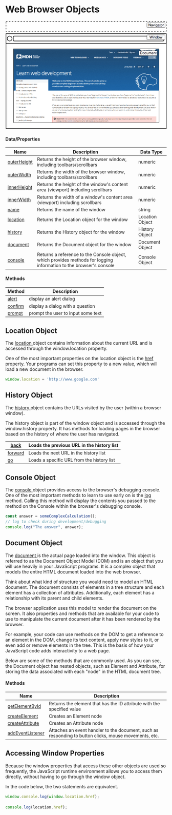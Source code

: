 # Web Browser Objects

![](<../../.gitbook/assets/image (92).png>)

#### Data/Properties

| Name                                                                    | Description                                                                                                        | Data Type       |
| ----------------------------------------------------------------------- | ------------------------------------------------------------------------------------------------------------------ | --------------- |
| [outerHeight](https://www.w3schools.com/jsref/prop_win_outerheight.asp) | Returns the height of the browser window, including toolbars/scrollbars                                            | numeric         |
| [outerWidth](https://www.w3schools.com/jsref/prop_win_outerheight.asp)  | Returns the width of the browser window, including toolbars/scrollbars                                             | numeric         |
| [innerHeight](https://www.w3schools.com/jsref/prop_win_innerheight.asp) | Returns the height of the window's content area (viewport) including scrollbars                                    | numeric         |
| [innerWidth](https://www.w3schools.com/jsref/prop_win_innerheight.asp)  | Returns the width of a window's content area (viewport) including scrollbars                                       | numeric         |
| [name](https://www.w3schools.com/jsref/prop_win_name.asp)               | Returns the name of the window                                                                                     | string          |
| [location](https://www.w3schools.com/jsref/obj_location.asp)            | Returns the Location object for the window                                                                         | Location Object |
| [history](https://www.w3schools.com/jsref/obj_history.asp)              | Returns the History object for the window                                                                          | History Object  |
| [document](https://www.w3schools.com/jsref/dom_obj_document.asp)        | Returns the Document object for the window                                                                         | Document Object |
| [console](https://www.w3schools.com/jsref/obj_console.asp)              | Returns a reference to the Console object, which provides methods for logging information to the browser's console | Console Object  |

#### Methods

| Method                                                         | Description                        |
| -------------------------------------------------------------- | ---------------------------------- |
| [alert](https://www.w3schools.com/jsref/met_win_alert.asp)     | display an alert dialog            |
| [confirm](https://www.w3schools.com/jsref/met_win_confirm.asp) | display a dialog with a question   |
| [prompt](https://www.w3schools.com/jsref/met_win_prompt.asp)   | prompt the user to input some text |

## Location Object

The [location ](https://www.w3schools.com/jsref/obj_location.asp)object contains information about the current URL and is accessed through the window.location property.

One of  the most important properties on the location object is the [href ](https://www.w3schools.com/jsref/prop_loc_href.asp)property. Your programs can set this property to a new value, which will load a new document in the browser.

```javascript
window.location = 'http://www.google.com'
```

## History Object

The [history ](https://www.w3schools.com/jsref/obj_history.asp)object contains the URLs visited by the user (within a browser window).

The history object is part of the window object and is accessed through the window.history property. It has methods for loading pages in the browser based on the history of where the user has navigated.

| [back](https://www.w3schools.com/jsref/met_his_back.asp)       | Loads the previous URL in the history list |
| -------------------------------------------------------------- | ------------------------------------------ |
| [forward](https://www.w3schools.com/jsref/met_his_forward.asp) | Loads the next URL in the history list     |
| [go](https://www.w3schools.com/jsref/met_his_go.asp)           | Loads a specific URL from the history list |

## Console Object

The [console ](https://www.w3schools.com/jsref/obj_console.asp)object provides access to the browser's debugging console. One of the most important methods to learn to use early on is the [log ](https://www.w3schools.com/jsref/met_console_log.asp)method. Calling this method will display the contents you passed to the method on the Console within the browser's debugging console.

```javascript
const answer = someComplexCalculation();
// log to check during development/debugging
console.log("The answer", answer);
```

## Document Object

The [document ](https://www.w3schools.com/jsref/dom_obj_document.asp)is the actual page loaded into the window. This object is referred to as the Document Object Model (DOM) and is an object that you will use heavily in your JavaScript programs. It is a complex object that models the entire HTML document loaded into the web browser.

Think about what kind of structure you would need to model an HTML document. The document consists of elements in a tree structure and each element has a collection of attributes. Additionally, each element has a relationship with its parent and child elements.

The browser application uses this model to render the document on the screen. It also properties and methods that are available for your code to use to manipulate the current document after it has been rendered by the browser.

For example, your code can use methods on the DOM to get a reference to an element in the DOM, change its text content, apply new styles to it, or even add or remove elements in the tree. This is the basis of how your JavaScript code adds interactivity to a web page.

Below are some of the methods that are commonly used. As you can see, the Document object has nested objects, such as Element and Attribute, for storing the data associated with each "node" in the HTML document tree.

#### Methods

| Name                                                                                  | Description                                                                                           |
| ------------------------------------------------------------------------------------- | ----------------------------------------------------------------------------------------------------- |
| [getElementById](https://www.w3schools.com/jsref/met_document_getelementbyid.asp)     | Returns the element that has the ID attribute with the specified value                                |
| [createElement](https://www.w3schools.com/jsref/met_document_createelement.asp)       | Creates an Element node                                                                               |
| [createAttribute](https://www.w3schools.com/jsref/met_document_createattribute.asp)   | Creates an Attribute node                                                                             |
| [addEventListener](https://www.w3schools.com/jsref/met_document_addeventlistener.asp) | Attaches an event handler to the document, such as responding to button clicks, mouse movements, etc. |

## Accessing Window Properties

Because the window properties that access these other objects are used so frequently, the JavaScript runtime environment allows you to access them directly, without having to go through the window object.

In the code below, the two statements are equivalent.

```javascript
window.console.log(window.location.href);

console.log(location.href);
```
